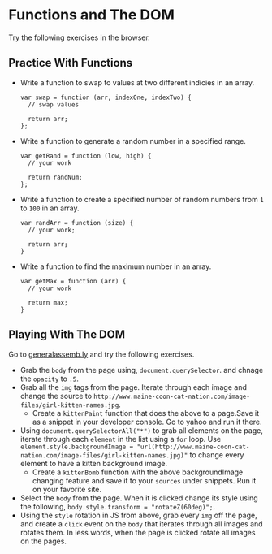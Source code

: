 # Functions and The DOM

Try the following exercises in the browser.


## Practice With Functions

* Write a function to swap to values at two different indicies in an array.

  ```
  var swap = function (arr, indexOne, indexTwo) {
    // swap values 

    return arr;
  };
  ```

* Write a function to generate a random number in a specified range.

  ```
  var getRand = function (low, high) {
    // your work

    return randNum;
  };
  ```

* Write a function to create a specified number of random numbers from `1` to `100` in an array.

  ```
  var randArr = function (size) {
    // your work;

    return arr; 
  }
  ```

* Write a function to find the maximum number in an array.

  ```
  var getMax = function (arr) {
    // your work
    
    return max;
  }

  ```



## Playing With The DOM

Go to [generalassemb.ly](https://generalassemb.ly) and try the following exercises.

* Grab the `body` from the page using, `document.querySelector`. and chnage the `opacity` to `.5`.
* Grab all the `img` tags from the page. Iterate through each image and change the source to `http://www.maine-coon-cat-nation.com/image-files/girl-kitten-names.jpg`.
  * Create a `kittenPaint` function that does the above to a page.Save it as a snippet in your developer console. Go to yahoo and run it there.
* Using `document.querySelectorAll("*")` to grab all elements on the page, iterate through each `element` in the list using a `for` loop. Use `element.style.backgroundImage = "url(http://www.maine-coon-cat-nation.com/image-files/girl-kitten-names.jpg)"` to change every element to have a kitten background image.
  * Create a `kittenBomb` function with the above backgroundImage changing feature and save it to your `sources` under snippets. Run it on your favorite site.
* Select the `body` from the page. When it is clicked change its style using the following, `body.style.transform = "rotateZ(60deg)";`.
* Using the `style` rotation in JS from above, grab every `img` off the page, and create a `click` event on the `body` that iterates through all images and rotates them. In less words, when the page is clicked rotate all images on the pages.









































